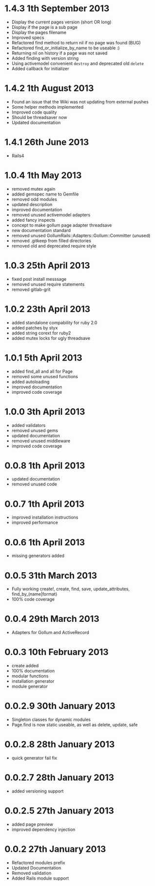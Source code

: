 # 1.4.3 1th September 2013
* Display the current pages version (short OR long)
* Display if the page is a sub page
* Display the pages filename
* Improved specs
* Refactored find method to return nil if no page was found (BUG)
* Refactored find_or_initialize_by_name to be useable :)
* Returning nil on history if a page was not saved
* Added finding with version string
* Using activemodel convenient `destroy` and deprecated old `delete`
* Added callback for initializer

# 1.4.2 1th August 2013
* Found an issue that the Wiki was not updating from external pushes
* Some helper methods implemented
* Improved code quality
* Should be threadsaver now
* Updated documentation

# 1.4.1 26th June 2013
* Rails4

# 1.0.4 1th May 2013
* removed mutex again
* added gemspec name to Gemfile
* removed odd modules
* updated description
* improved documentation
* removed unused activemodel adapters
* added fancy inspects
* concept to make gollum page adapter threadsave
* new documentation standard
* removed unused GollumRails::Adapters::Gollum::Committer (unused)
* removed .gitkeep from filled directories
* removed old and deprecated require style


# 1.0.3 25th April 2013
* fixed post install messsage
* removed unused require statements
* removed gitlab-grit

# 1.0.2 23th April 2013
* added standalone compability for ruby 2.0
* added patches by styx
* added string corext for ruby2
* added mutex locks for ugly threadsave

# 1.0.1 5th April 2013
* added find_all and all for Page
* removed some unused functions
* added autoloading
* improved documentation
* improved code coverage

# 1.0.0 3th April 2013
* added validators
* removed unused gems
* updated documentation
* removed unused middleware
* improved code coverage

# 0.0.8 1th April 2013
* updated documentation
* removed unused code

# 0.0.7 1th April 2013
* improved installation instructions
* improved performance

# 0.0.6 1th April 2013
* missing generators added

# 0.0.5 31th March 2013
* Fully working create!, create, find, save, update_attributes, find_by_(name|format)
* 100% code coverage

# 0.0.4 29th March 2013
* Adapters for Gollum and ActiveRecord

# 0.0.3 10th February 2013

* create added
* 100% documentation
* modular functions
* installation generator
* module generator

# 0.0.2.9 30th January 2013

* Singleton classes for dynamic modules
* Page.find is now static useable, as well as delete, update, safe

# 0.0.2.8 28th January 2013

* quick generator fail fix

# 0.0.2.7 28th January 2013

* added versioning support

# 0.0.2.5 27th January 2013

* added page preview
* improved dependency injection

# 0.0.2 27th January 2013

* Refactored modules prefix
* Updated Documentation
* Removed validation
* Added Rails module support

